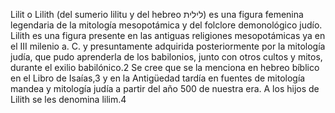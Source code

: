 Lilit o Lilith (del sumerio lilitu y del hebreo לילית) es una figura femenina legendaria de la 
mitología mesopotámica y del folclore demonológico judío. Lilith es una figura presente en las antiguas religiones mesopotámicas ya en el III milenio a. C. y presuntamente adquirida posteriormente 
por la mitología judía, que pudo aprenderla de los babilonios, junto con otros cultos y mitos, durante 
el exilio babilónico.2​ Se cree que se la menciona en hebreo bíblico en el Libro de Isaías,3​ y en 
la Antigüedad tardía en fuentes de mitología mandea y mitología judía a partir del año 500 de nuestra
 era. A los hijos de Lilith se les denomina lilim.4​